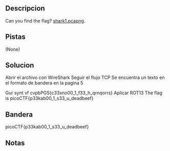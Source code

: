 ## Descripcion
Can you find the flag? [shark1.pcapng](https://mercury.picoctf.net/static/b44842413a0834f4a3619e5f5e629d05/shark1.pcapng).

## Pistas
(None)

## Solucion
Abrir el archivo con WireShark
Seguir el flujo TCP
Se encuentra un texto en el formato de bandera en la pagina 5

Gur synt vf cvpbPGS{c33xno00_1_f33_h_qrnqorrs}
Aplicar ROT13
The flag is picoCTF{p33kab00_1_s33_u_deadbeef}

## Bandera
picoCTF{p33kab00_1_s33_u_deadbeef}

## Notas



